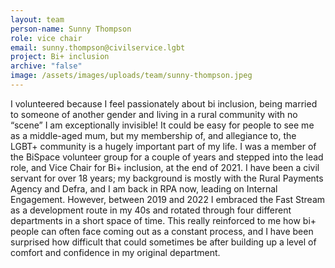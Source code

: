 ```yaml
---
layout: team
person-name: Sunny Thompson
role: vice chair
email: sunny.thompson@civilservice.lgbt
project: Bi+ inclusion
archive: "false"
image: /assets/images/uploads/team/sunny-thompson.jpeg
---
```


I volunteered because I feel passionately about bi inclusion, being married to someone of another gender and living in a rural community with no “scene” I am exceptionally invisible! It could be easy for people to see me as a middle-aged mum, but my membership of, and allegiance to, the LGBT+ community is a hugely important part of my life. I was a member of the BiSpace volunteer group for a couple of years and stepped into the lead role, and Vice Chair for Bi+ inclusion, at the end of 2021. I have been a civil servant for over 18 years; my background is mostly with the Rural Payments Agency and Defra, and I am back in RPA now, leading on Internal Engagement. However, between 2019 and 2022 I embraced the Fast Stream as a development route in my 40s and rotated through four different departments in a short space of time. This really reinforced to me how bi+ people can often face coming out as a constant process, and I have been surprised how difficult that could sometimes be after building up a level of comfort and confidence in my original department.  

